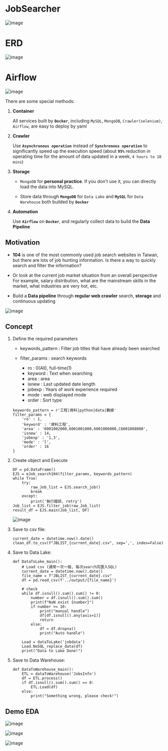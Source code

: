 ﻿# JobSearcher
![image](https://github.com/DrDAN6770/JobSearcher/assets/118630187/822dd064-62b9-4bfb-8389-6b915e8003e0)

# ERD
![image](https://github.com/DrDAN6770/JobSearcher/assets/118630187/51b39d52-495b-43f4-b238-6151d458fa04)

# Airflow
![image](https://github.com/DrDAN6770/JobSearcher/assets/118630187/b5418b66-6f1e-462d-8572-fa928055c588)

There are some special methods:
1. **Container**
   
   All services built by **`Docker`**, including `MySQL`, `MongoDB`, `Crawler(selenium)`, `Airflow`, are easy to deploy by yaml
   
1. **Crawler**

   Use **`Asynchronous operation`** instead of **`Synchronous operation`** to significantly speed up the execution speed (about **`95%`** reduction in operating time for the amount of data updated in a week, `4 hours to 10 mins`) 
    
3. **Storage**
    * `MongoDB` for **personal practice**. If you don't use it, you can directly load the data into MySQL. 
    
    * Store data through **`MongoDB`** for `Data Lake` and **`MySQL`** for `Data Warehouse` both builded by **`Docker`** 

4. **Automation**

    Use **`Airflow`** on **`Docker`**, and regularly collect data to build the **Data Pipeline**

## Motivation
* **104** is one of the most commonly used job search websites in Taiwan, but there are lots of job hunting information.
Is there a way to quickly search and filter the information?

* Or look at the current job market situation from an overall perspective
For example, salary distribution, what are the mainstream skills in the market, what industries are very hot, etc.

* Build a **Data pipeline** through **regular web crawler** search, **storage** and continuous updating

![image](https://github.com/DrDAN6770/JobSearcher/assets/118630187/3a2ffa50-6405-4183-a88c-73d1944d4ab6)

## Concept
1. Define the required parameters
    
    * keywords_pattern : Filter job titles that have already been searched
    * filter_params : search keywords
        
        * ro : 0(All), full-time(1)
        * keyword : Text when searching
        * area : area
        * isnew : Last updated date length
        * jobexp : Years of work experience required
        * mode : web displayed mode
        * order : Sort type
    ```
    keywords_pattern = r'工程|資料|python|data|數據'
    filter_params = {
        'ro' : 1,
        'keyword' : '資料工程',
        'area' : '6001002000,6001001000,6001006000,C6001008000',
        'isnew' : 14,
        'jobexp' : '1,3',
        'mode' : 'l',
        'order' : 16
    }
    ```

2. Create object and Execute
    ```
    DF = pd.DataFrame()
    EJS = eJob_search104(filter_params, keywords_pattern)
    while True:
        try:
            raw_Job_list = EJS.search_job()
            break
        except:
            print('執行錯誤, retry')
    Job_list = EJS.filter_job(raw_Job_list)
    result_df = EJS.main(Job_list, DF)
    ```
    ![image](https://github.com/DrDAN6770/JobSearcher/assets/118630187/6e620f1b-5837-4545-af0f-6b8cae96690d)

3. Save to csv file:
    ```
    current_date = datetime.now().date()
    clean_df.to_csv(f"JBLIST_{current_date}.csv", sep=',', index=False)
    ```
4. Save to Data Lake:
    ```
    def DataToLake_main():
        # Load csv (通常一次一個, 每次search完匯入SQL)
        current_date = datetime.now().date()
        file_name = f"JBLIST_{current_date}.csv"
        df = pd.read_csv(f'../output/{file_name}')
    
        # check
        while df.isnull().sum().sum() != 0:
            number = df.isnull().sum().sum()
            print(f"NaN exist {number}")
            if number >= 10:
                print("manual handle")
                df[df.isnull().any(axis=1)]
                return
            else:
                df = df.dropna()
                print("Auto handle")
        
        Load = dataToLake('jobdata')
        Load.NoSQL_replace_data(df)
        print("Data to Lake Done!")
    ```
5. Save to Data Warehouse:
    ```
    def DataToWarehouse_main():
        ETL = dataToWarehouse('JobsInfo')
        df = ETL.process()
        if df.isnull().sum().sum() == 0:
            ETL.Load(df)
        else:
            print("Something wrong, please check!")
    ```

## Demo EDA
![image](https://github.com/DrDAN6770/JobSearcher/assets/118630187/aa453aaa-6f09-43fb-9899-97c108d58178)

![image](https://github.com/DrDAN6770/JobSearcher/assets/118630187/770a6ece-e02d-4b91-bdd6-f666022364a0)

![image](https://github.com/DrDAN6770/JobSearcher/assets/118630187/05fcbebb-79b0-450d-957e-4a8b7fea3268)
